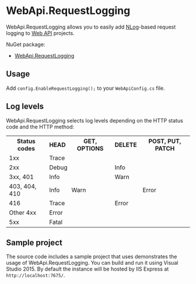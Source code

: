 # WebApi.RequestLogging

WebApi.RequestLogging allows you to easily add [NLog](http://nlog-project.org/)-based request logging to [Web API](http://www.asp.net/web-api) projects.

NuGet package:
* [WebApi.RequestLogging](https://www.nuget.org/packages/WebApi.RequestLogging/)



## Usage

Add `config.EnableRequestLogging();` to your `WebApiConfig.cs` file.



## Log levels

WebApi.RequestLogging selects log levels depending on the HTTP status code and the HTTP method:

<table>
  <tr>
    <th>Status codes</th>  <th>HEAD</th>  <th>GET, OPTIONS</th>      <th>DELETE</th>  <th>POST, PUT, PATCH</th>
  </tr>
  <tr>
    <td>1xx</td>           <td colspan="4">Trace</td>
  </tr>
  <tr>
    <td>2xx</td>           <td colspan="2">Debug</td>                <td colspan="2">Info</td>
  </tr>
  <tr>
    <td>3xx, 401</td>      <td colspan="2">Info</td>                 <td colspan="2">Warn</td>
  </tr>
  <tr>
    <td>403, 404, 410</td> <td>Info</td>  <td colspan="2">Warn</td>  <td>Error</td>
  </tr>
    <td>416</td>           <td colspan="2">Trace</td>                <td colspan="2">Error</td>
  <tr>
    <td>Other 4xx</td>     <td colspan="4">Error</td>
  </tr>
  <tr>
    <td>5xx</td>           <td colspan="4">Fatal</td>
  </tr>
</table>



## Sample project

The source code includes a sample project that uses demonstrates the usage of WebApi.RequestLogging. You can build and run it using Visual Studio 2015. By default the instance will be hosted by IIS Express at `http://localhost:7675/`.
